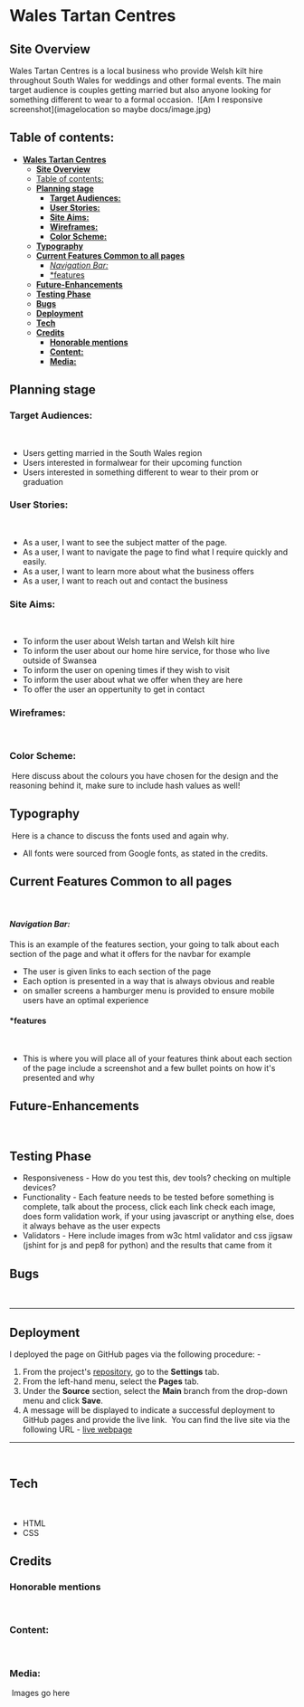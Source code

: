 # **Wales Tartan Centres**
## **Site Overview**
Wales Tartan Centres is a local business who provide Welsh kilt hire throughout South Wales for weddings and other formal events. The main target audience is couples getting married but also anyone looking for something different to wear to a formal occasion. 
​
![Am I responsive screenshot](imagelocation so maybe docs/image.jpg)
​
## Table of contents:
- [**Wales Tartan Centres**](#wales-tartan-centres)
  - [**Site Overview**](#site-overview)
  - [Table of contents:](#table-of-contents)
  - [**Planning stage**](#planning-stage)
    - [**Target Audiences:**](#target-audiences)
    - [**User Stories:**](#user-stories)
    - [**Site Aims:**](#site-aims)
    - [**Wireframes:**](#wireframes)
    - [**Color Scheme:**](#color-scheme)
  - [**Typography**](#typography)
  - [**Current Features Common to all pages**](#current-features-common-to-all-pages)
      - [*Navigation Bar:*](#navigation-bar)
      - [\*features](#features)
  - [**Future-Enhancements**](#future-enhancements)
  - [**Testing Phase**](#testing-phase)
  - [**Bugs**](#bugs)
  - [**Deployment**](#deployment)
  - [**Tech**](#tech)
  - [**Credits**](#credits)
    - [**Honorable mentions**](#honorable-mentions)
    - [**Content:**](#content)
    - [**Media:**](#media)
## **Planning stage**
### **Target Audiences:**
​
* Users getting married in the South Wales region 
* Users interested in formalwear for their upcoming function
* Users interested in something different to wear to their prom or graduation
​
### **User Stories:**
​
* As a user, I want to see the subject matter of the page.
* As a user, I want to navigate the page to find what I require quickly and easily.
* As a user, I want to learn more about what the business offers
* As a user, I want to reach out and contact the business
​
### **Site Aims:**
​
* To inform the user about Welsh tartan and Welsh kilt hire
* To inform the user about our home hire service, for those who live outside of Swansea
* To inform the user on opening times if they wish to visit
* To inform the user about what we offer when they are here
* To offer the user an oppertunity to get in contact
​
​
### **Wireframes:**
​
### **Color Scheme:**
​
Here discuss about the colours you have chosen for the design and the reasoning behind it, make sure to include hash values as well!
​
## **Typography**
​
Here is a chance to discuss the fonts used and again why.
​
* All fonts were sourced from Google fonts, as stated in the credits.
​
## **Current Features Common to all pages**
​
#### *Navigation Bar:*
This is an example of the features section, your going to talk about each section of the page and what it offers for the navbar for example
​
* The user is given links to each section of the page
* Each option is presented in a way that is always obvious and reable
* on smaller screens a hamburger menu is provided to ensure mobile users have an optimal experience
​
#### *features
​
* This is where you will place all of your features think about each section of the page include a screenshot and a few bullet points on how it's presented and why
​
## **Future-Enhancements**
​
## **Testing Phase**
* Responsiveness - How do you test this, dev tools? checking on multiple devices?
​
* Functionality - Each feature needs to be tested before something is complete, talk about the process, click each link check each image, does form validation work, if your using javascript or anything else, does it always behave as the user expects
​
* Validators - Here include images from w3c html validator and css jigsaw (jshint for js and pep8 for python) and the results that came from it
​
​
## **Bugs**
​
***
## **Deployment**
I deployed the page on GitHub pages via the following procedure: -
​
1. From the project's [repository](pageurl), go to the **Settings** tab.
2. From the left-hand menu, select the **Pages** tab.
3. Under the **Source** section, select the **Main** branch from the drop-down menu and click **Save**.
4. A message will be displayed to indicate a successful deployment to GitHub pages and provide the live link.
​
You  can find the live site via the following URL - [live webpage](https://yoururlhere)
***
​
## **Tech**
​
- HTML
- CSS
​
## **Credits**
### **Honorable mentions**
​
### **Content:**
​
### **Media:**
​
Images go here